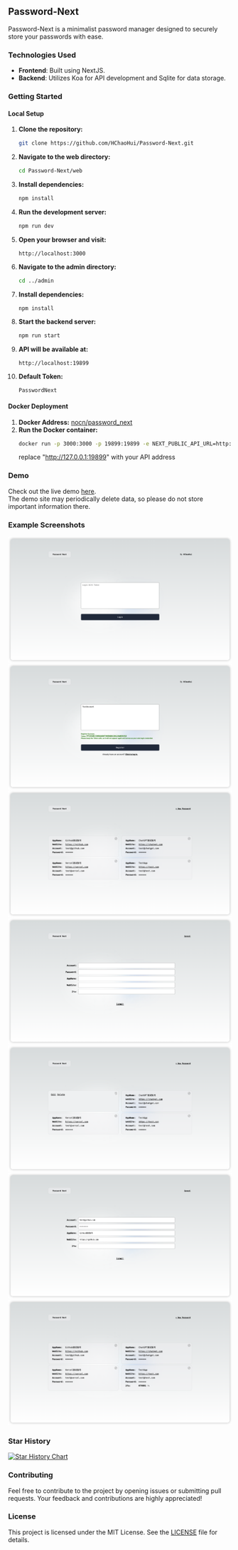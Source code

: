 ## Password-Next

Password-Next is a minimalist password manager designed to securely store your passwords with ease.

### Technologies Used

- **Frontend**: Built using NextJS.
- **Backend**: Utilizes Koa for API development and Sqlite for data storage.

### Getting Started

#### Local Setup

1. **Clone the repository:**
   ```bash
   git clone https://github.com/HChaoHui/Password-Next.git
   ```
2. **Navigate to the web directory:**
   ```bash
   cd Password-Next/web
   ```
3. **Install dependencies:**
   ```bash
   npm install
   ```
4. **Run the development server:**
   ```bash
   npm run dev
   ```
5. **Open your browser and visit:**
   ```
   http://localhost:3000
   ```
6. **Navigate to the admin directory:**
   ```bash
   cd ../admin
   ```
7. **Install dependencies:**
   ```bash
   npm install
   ```
8. **Start the backend server:**
   ```bash
   npm run start
   ```
9. **API will be available at:**
   ```
   http://localhost:19899
   ```
10. **Default Token:**
    ```
    PasswordNext
    ```

#### Docker Deployment

1. **Docker Address:**
   [nocn/password_next](https://hub.docker.com/r/nocn/password_next)
2. **Run the Docker container:**
   ```bash
   docker run -p 3000:3000 -p 19899:19899 -e NEXT_PUBLIC_API_URL=http://127.0.0.1:19899 nocn/password_next
   ```  
    replace "http://127.0.0.1:19899" with your API address

### Demo

Check out the live demo [here](https://password.next.688828.xyz/).  
The demo site may periodically delete data, so please do not store important information there.

### Example Screenshots

![Login](https://raw.githubusercontent.com/HChaoHui/Password-Next/main/example/login.png)
![Register](https://raw.githubusercontent.com/HChaoHui/Password-Next/main/example/register.png)
![List](https://raw.githubusercontent.com/HChaoHui/Password-Next/main/example/list.png)
![Add](https://raw.githubusercontent.com/HChaoHui/Password-Next/main/example/add.png)
![Handle](https://raw.githubusercontent.com/HChaoHui/Password-Next/main/example/handle.png)
![Edit](https://raw.githubusercontent.com/HChaoHui/Password-Next/main/example/edit.png)
![2FA](https://raw.githubusercontent.com/HChaoHui/Password-Next/main/example/2fa.png)

### Star History

[![Star History Chart](https://api.star-history.com/svg?repos=HChaoHui/Password-Next&type=Date)](https://star-history.com/#HChaoHui/Password-Next&Date)

### Contributing

Feel free to contribute to the project by opening issues or submitting pull requests. Your feedback and contributions are highly appreciated!

### License

This project is licensed under the MIT License. See the [LICENSE](LICENSE) file for details.
